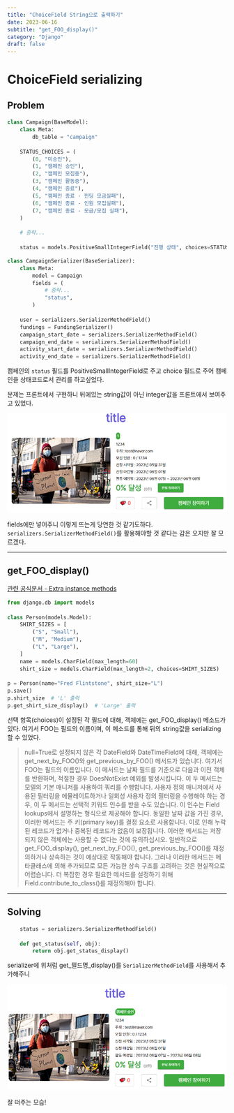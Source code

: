 ```yaml
---
title: "ChoiceField String으로 출력하기"
date: 2023-06-16
subtitle: "get_FOO_display()"
category: "Django"
draft: false
---
```


# ChoiceField serializing

## Problem

```python
class Campaign(BaseModel):
    class Meta:
        db_table = "campaign"

    STATUS_CHOICES = (
        (0, "미승인"),
        (1, "캠페인 승인"),
        (2, "캠페인 모집중"),
        (3, "캠페인 활동중"),
        (4, "캠페인 종료"),
        (5, "캠페인 종료 - 펀딩 모금실패"),
        (6, "캠페인 종료 - 인원 모집실패"),
        (7, "캠페인 종료 - 모금/모집 실패"),
    )

    # 중략...

    status = models.PositiveSmallIntegerField("진행 상태", choices=STATUS_CHOICES, default=0)

```

```python
class CampaignSerializer(BaseSerializer):
    class Meta:
        model = Campaign
        fields = (
            # 중략...
            "status",
        )

    user = serializers.SerializerMethodField()
    fundings = FundingSerializer()
    campaign_start_date = serializers.SerializerMethodField()
    campaign_end_date = serializers.SerializerMethodField()
    activity_start_date = serializers.SerializerMethodField()
    activity_end_date = serializers.SerializerMethodField()
```

캠페인의 `status` 필드를 PositiveSmallIntegerField로 주고 choice 필드로 주어 캠페인을 상태코드로서 관리를 하고싶었다.

문제는 프론트에서 구현하니 뒤에있는 string값이 아닌 integer값을 프론트에서 보여주고 있었다.

![get_display_before.png](get_display_before.png)

fields에만 넣어주니 이렇게 뜨는게 당연한 것 같기도하다.  
`serializers.SerializerMethodField()`를 활용해야할 것 같다는 감은 오지만 잘 모르겠다.

---

## get_FOO_display()

[관련 공식문서 - Extra instance methods](https://docs.djangoproject.com/en/4.2/ref/models/instances/#django.db.models.Model.get_FOO_display)

```python
from django.db import models

class Person(models.Model):
    SHIRT_SIZES = [
        ("S", "Small"),
        ("M", "Medium"),
        ("L", "Large"),
    ]
    name = models.CharField(max_length=60)
    shirt_size = models.CharField(max_length=2, choices=SHIRT_SIZES)

p = Person(name="Fred Flintstone", shirt_size="L")
p.save()
p.shirt_size  # 'L' 출력
p.get_shirt_size_display()  # 'Large' 출력

```

선택 항목(choices)이 설정된 각 필드에 대해, 객체에는 get_FOO_display() 메소드가 있다. 여기서 FOO는 필드의 이름이며, 이 메소드를 통해 뒤의 string값을 serializing 할 수 있었다.


> null=True로 설정되지 않은 각 DateField와 DateTimeField에 대해, 객체에는 get_next_by_FOO()와 get_previous_by_FOO() 메서드가 있습니다. 여기서 FOO는 필드의 이름입니다. 이 메서드는 날짜 필드를 기준으로 다음과 이전 객체를 반환하며, 적절한 경우 DoesNotExist 예외를 발생시킵니다. 이 두 메서드는 모델의 기본 매니저를 사용하여 쿼리를 수행합니다. 사용자 정의 매니저에서 사용된 필터링을 에뮬레이트하거나 일회성 사용자 정의 필터링을 수행해야 하는 경우, 이 두 메서드는 선택적 키워드 인수를 받을 수도 있습니다. 이 인수는 Field lookups에서 설명하는 형식으로 제공해야 합니다. 동일한 날짜 값을 가진 경우, 이러한 메서드는 주 키(primary key)를 결정 요소로 사용합니다. 이로 인해 누락된 레코드가 없거나 중복된 레코드가 없음이 보장됩니다. 이러한 메서드는 저장되지 않은 객체에는 사용할 수 없다는 것에 유의하십시오. 일반적으로 get_FOO_display(), get_next_by_FOO(), get_previous_by_FOO()를 재정의하거나 상속하는 것이 예상대로 작동해야 합니다. 그러나 이러한 메서드는 메타클래스에 의해 추가되므로 모든 가능한 상속 구조를 고려하는 것은 현실적으로 어렵습니다. 더 복잡한 경우 필요한 메서드를 설정하기 위해 Field.contribute_to_class()를 재정의해야 합니다.

---

## Solving

```python
    status = serializers.SerializerMethodField()

    def get_status(self, obj):
        return obj.get_status_display()
```

serializer에 위처럼 get\_필드명\_display()를 `SerializerMethodField`를 사용해서 추가해주니

![get_display_after.png](get_display_after.png)

잘 떠주는 모습!
